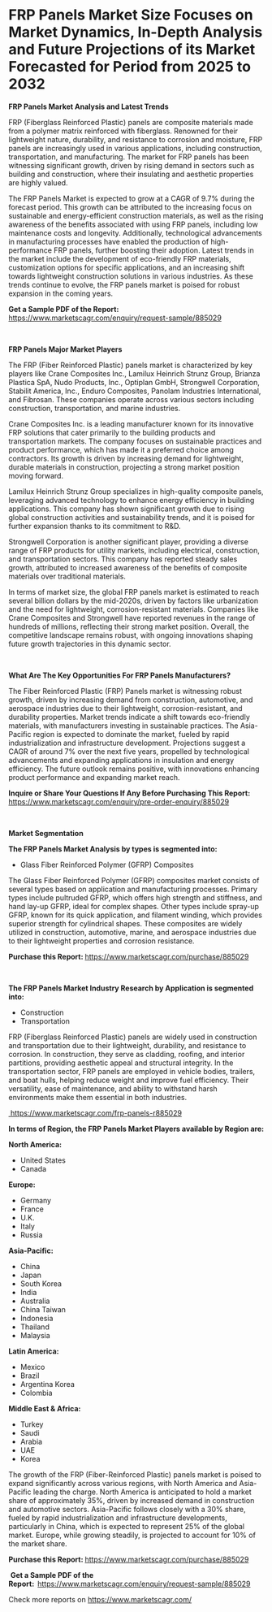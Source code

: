 <p><h1>FRP Panels Market Size Focuses on Market Dynamics, In-Depth Analysis and Future Projections of its Market Forecasted for Period from 2025 to 2032</h1></p><p><strong>FRP Panels Market Analysis and Latest Trends</strong></p>
<p><p>FRP (Fiberglass Reinforced Plastic) panels are composite materials made from a polymer matrix reinforced with fiberglass. Renowned for their lightweight nature, durability, and resistance to corrosion and moisture, FRP panels are increasingly used in various applications, including construction, transportation, and manufacturing. The market for FRP panels has been witnessing significant growth, driven by rising demand in sectors such as building and construction, where their insulating and aesthetic properties are highly valued.</p><p>The FRP Panels Market is expected to grow at a CAGR of 9.7% during the forecast period. This growth can be attributed to the increasing focus on sustainable and energy-efficient construction materials, as well as the rising awareness of the benefits associated with using FRP panels, including low maintenance costs and longevity. Additionally, technological advancements in manufacturing processes have enabled the production of high-performance FRP panels, further boosting their adoption. Latest trends in the market include the development of eco-friendly FRP materials, customization options for specific applications, and an increasing shift towards lightweight construction solutions in various industries. As these trends continue to evolve, the FRP panels market is poised for robust expansion in the coming years.</p></p>
<p><strong>Get a Sample PDF of the Report:&nbsp;</strong> <a href="https://www.marketscagr.com/enquiry/request-sample/885029?utm_campaign=3546&utm_medium=2&utm_source=Github&utm_content=ia&utm_term=31032025&utm_id=frp-panels">https://www.marketscagr.com/enquiry/request-sample/885029</a></p>
<p>&nbsp;</p>
<p><strong>FRP Panels Major Market Players</strong></p>
<p><p>The FRP (Fiber Reinforced Plastic) panels market is characterized by key players like Crane Composites Inc., Lamilux Heinrich Strunz Group, Brianza Plastica SpA, Nudo Products, Inc., Optiplan GmbH, Strongwell Corporation, Stabilit America, Inc., Enduro Composites, Panolam Industries International, and Fibrosan. These companies operate across various sectors including construction, transportation, and marine industries.</p><p>Crane Composites Inc. is a leading manufacturer known for its innovative FRP solutions that cater primarily to the building products and transportation markets. The company focuses on sustainable practices and product performance, which has made it a preferred choice among contractors. Its growth is driven by increasing demand for lightweight, durable materials in construction, projecting a strong market position moving forward.</p><p>Lamilux Heinrich Strunz Group specializes in high-quality composite panels, leveraging advanced technology to enhance energy efficiency in building applications. This company has shown significant growth due to rising global construction activities and sustainability trends, and it is poised for further expansion thanks to its commitment to R&D.</p><p>Strongwell Corporation is another significant player, providing a diverse range of FRP products for utility markets, including electrical, construction, and transportation sectors. This company has reported steady sales growth, attributed to increased awareness of the benefits of composite materials over traditional materials.</p><p>In terms of market size, the global FRP panels market is estimated to reach several billion dollars by the mid-2020s, driven by factors like urbanization and the need for lightweight, corrosion-resistant materials. Companies like Crane Composites and Strongwell have reported revenues in the range of hundreds of millions, reflecting their strong market position. Overall, the competitive landscape remains robust, with ongoing innovations shaping future growth trajectories in this dynamic sector.</p></p>
<p>&nbsp;</p>
<p><strong>What Are The Key Opportunities For FRP Panels Manufacturers?</strong></p>
<p><p>The Fiber Reinforced Plastic (FRP) Panels market is witnessing robust growth, driven by increasing demand from construction, automotive, and aerospace industries due to their lightweight, corrosion-resistant, and durability properties. Market trends indicate a shift towards eco-friendly materials, with manufacturers investing in sustainable practices. The Asia-Pacific region is expected to dominate the market, fueled by rapid industrialization and infrastructure development. Projections suggest a CAGR of around 7% over the next five years, propelled by technological advancements and expanding applications in insulation and energy efficiency. The future outlook remains positive, with innovations enhancing product performance and expanding market reach.</p></p>
<p><strong>Inquire or Share Your Questions If Any Before Purchasing This Report:</strong> <a href="https://www.marketscagr.com/enquiry/pre-order-enquiry/885029?utm_campaign=3546&utm_medium=2&utm_source=Github&utm_content=ia&utm_term=31032025&utm_id=frp-panels">https://www.marketscagr.com/enquiry/pre-order-enquiry/885029</a></p>
<p>&nbsp;</p>
<p><strong>Market Segmentation</strong></p>
<p><strong>The FRP Panels Market Analysis by types is segmented into:</strong></p>
<p><ul><li>Glass Fiber Reinforced Polymer (GFRP) Composites</li></ul></p>
<p><p>The Glass Fiber Reinforced Polymer (GFRP) composites market consists of several types based on application and manufacturing processes. Primary types include pultruded GFRP, which offers high strength and stiffness, and hand lay-up GFRP, ideal for complex shapes. Other types include spray-up GFRP, known for its quick application, and filament winding, which provides superior strength for cylindrical shapes. These composites are widely utilized in construction, automotive, marine, and aerospace industries due to their lightweight properties and corrosion resistance.</p></p>
<p><strong>Purchase this Report:&nbsp;</strong><a href="https://www.marketscagr.com/purchase/885029?utm_campaign=3546&utm_medium=2&utm_source=Github&utm_content=ia&utm_term=31032025&utm_id=frp-panels">https://www.marketscagr.com/purchase/885029</a></p>
<p>&nbsp;</p>
<p><strong>The FRP Panels Market Industry Research by Application is segmented into:</strong></p>
<p><ul><li>Construction</li><li>Transportation</li></ul></p>
<p><p>FRP (Fiberglass Reinforced Plastic) panels are widely used in construction and transportation due to their lightweight, durability, and resistance to corrosion. In construction, they serve as cladding, roofing, and interior partitions, providing aesthetic appeal and structural integrity. In the transportation sector, FRP panels are employed in vehicle bodies, trailers, and boat hulls, helping reduce weight and improve fuel efficiency. Their versatility, ease of maintenance, and ability to withstand harsh environments make them essential in both industries.</p></p>
<p><a href="https://www.marketscagr.com/frp-panels-r885029?utm_campaign=3546&utm_medium=2&utm_source=Github&utm_content=ia&utm_term=31032025&utm_id=frp-panels">&nbsp;https://www.marketscagr.com/frp-panels-r885029</a></p>
<p><strong>In terms of Region, the FRP Panels Market Players available by Region are:</strong></p>
<p>
    <p> <strong> North America: </strong>
        <ul>
            <li>United States</li>
            <li>Canada</li>
        </ul>
        </p> 
    <p> <strong> Europe: </strong>
        <ul>
            <li>Germany</li>
            <li>France</li>
            <li>U.K.</li>
            <li>Italy</li>
            <li>Russia</li>
        </ul>
        </p> 
    <p> <strong> Asia-Pacific: </strong>
        <ul>
            <li>China</li>
            <li>Japan</li>
            <li>South Korea</li>
            <li>India</li>
            <li>Australia</li>
            <li>China Taiwan</li>
            <li>Indonesia</li>
            <li>Thailand</li>
            <li>Malaysia</li>
        </ul>
        </p> 
    <p> <strong> Latin America: </strong>
        <ul>
            <li>Mexico</li>
            <li>Brazil</li>
            <li>Argentina Korea</li>
            <li>Colombia</li>
        </ul>
        </p> 
    <p> <strong> Middle East & Africa: </strong>
        <ul>
            <li>Turkey</li>
            <li>Saudi</li>
            <li>Arabia</li>
            <li>UAE</li>
            <li>Korea</li>
        </ul>
    </p>
    </p>
<p><p>The growth of the FRP (Fiber-Reinforced Plastic) panels market is poised to expand significantly across various regions, with North America and Asia-Pacific leading the charge. North America is anticipated to hold a market share of approximately 35%, driven by increased demand in construction and automotive sectors. Asia-Pacific follows closely with a 30% share, fueled by rapid industrialization and infrastructure developments, particularly in China, which is expected to represent 25% of the global market. Europe, while growing steadily, is projected to account for 10% of the market share.</p></p>
<p><strong>Purchase this Report: </strong><a href="https://www.marketscagr.com/purchase/885029?utm_campaign=3546&utm_medium=2&utm_source=Github&utm_content=ia&utm_term=31032025&utm_id=frp-panels">https://www.marketscagr.com/purchase/885029</a></p>
<p>&nbsp;<strong>Get a Sample PDF of the Report:&nbsp;&nbsp;</strong><a href="https://www.marketscagr.com/enquiry/request-sample/885029?utm_campaign=3546&utm_medium=2&utm_source=Github&utm_content=ia&utm_term=31032025&utm_id=frp-panels">https://www.marketscagr.com/enquiry/request-sample/885029</a></p>
<p><strong></strong></p>
<p>Check more reports on <a href="https://www.marketscagr.com/?utm_campaign=3546&utm_medium=2&utm_source=Github&utm_content=ia&utm_term=31032025&utm_id=frp-panels">https://www.marketscagr.com/</a></p>